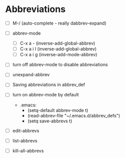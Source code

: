 # Abbreviations

+ [ ] M-/ (auto-complete - really dabbrev-expand)
+ [ ] abbrev-mode
  - [ ] C-x a - (inverse-add-global-abbrev)
  - [ ] C-x a i l (inverse-add-global-abbrev)
  - [ ] C-x a i g (inverse-add-mode-abbrev)
+ [ ] turn off abbrev-mode to disable abbreviations
+ [ ] unexpand-abbrev
+ [ ] Saving abbreviations in abbrev_def
+ [ ] turn on abbrev-mode by default
  - .emacs:
    * (setq-default abbrev-mode t)
    * (read-abbrev-file "~/.emacs.d/abbrev_defs")
    * (setq save-abbrevs t)
+ [ ] edit-abbrevs
+ [ ] list-abbrevs
+ [ ] kill-all-abbrevs



